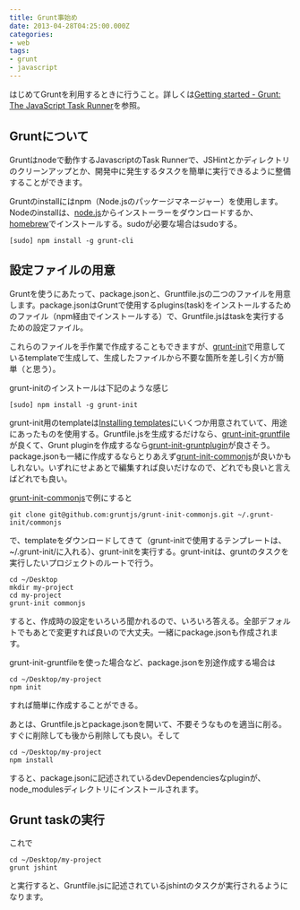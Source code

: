 ```yaml
---
title: Grunt事始め
date: 2013-04-28T04:25:00.000Z
categories:
- web
tags:
- grunt
- javascript
---
```

はじめてGruntを利用するときに行うこと。詳しくは[Getting started - Grunt: The JavaScript Task Runner](http://gruntjs.com/getting-started)を参照。

<!-- more -->

Gruntについて
---------

Gruntはnodeで動作するJavascriptのTask Runnerで、JSHintとかディレクトリのクリーンアップとか、開発中に発生するタスクを簡単に実行できるように整備することができます。

Gruntのinstallにはnpm（Node.jsのパッケージマネージャー）を使用します。Nodeのinstallは、[node.js](http://nodejs.org/download/)からインストーラーをダウンロードするか、[homebrew](http://mxcl.github.io/homebrew/)でインストールする。sudoが必要な場合はsudoする。

```
[sudo] npm install -g grunt-cli

```

設定ファイルの用意
---------

Gruntを使うにあたって、package.jsonと、Gruntfile.jsの二つのファイルを用意します。package.jsonはGruntで使用するplugins(task)をインストールするためのファイル（npm経由でインストールする）で、Gruntfile.jsはtaskを実行するための設定ファイル。

これらのファイルを手作業で作成することもできますが、[grunt-init](http://gruntjs.com/project-scaffolding)で用意しているtemplateで生成して、生成したファイルから不要な箇所を差し引く方が簡単（と思う）。

grunt-initのインストールは下記のような感じ

```
[sudo] npm install -g grunt-init

```

grunt-init用のtemplateは[Installing templates](http://gruntjs.com/project-scaffolding#installing-templates)にいくつか用意されていて、用途にあったものを使用する。Gruntfile.jsを生成するだけなら、[grunt-init-gruntfile](https://github.com/gruntjs/grunt-init-gruntfile)が良くて、Grunt pluginを作成するなら[grunt-init-gruntplugin](https://github.com/gruntjs/grunt-init-gruntplugin)が良さそう。package.jsonも一緒に作成するならとりあえず[grunt-init-commonjs](https://github.com/gruntjs/grunt-init-commonjs)が良いかもしれない。いずれにせよあとで編集すれば良いだけなので、どれでも良いと言えばどれでも良い。

[grunt-init-commonjs](https://github.com/gruntjs/grunt-init-commonjs)で例にすると

```
git clone git@github.com:gruntjs/grunt-init-commonjs.git ~/.grunt-init/commonjs

```

で、templateをダウンロードしてきて（grunt-initで使用するテンプレートは、~/.grunt-init/に入れる）、grunt-initを実行する。grunt-initは、gruntのタスクを実行したいプロジェクトのルートで行う。

```
cd ~/Desktop
mkdir my-project
cd my-project
grunt-init commonjs

```

すると、作成時の設定をいろいろ聞かれるので、いろいろ答える。全部デフォルトでもあとで変更すれば良いので大丈夫。一緒にpackage.jsonも作成されます。

grunt-init-gruntfileを使った場合など、package.jsonを別途作成する場合は

```
cd ~/Desktop/my-project
npm init

```

すれば簡単に作成することができる。

あとは、Gruntfile.jsとpackage.jsonを開いて、不要そうなものを適当に削る。すぐに削除しても後から削除しても良い。そして

```
cd ~/Desktop/my-project
npm install

```

すると、package.jsonに記述されているdevDependenciesなpluginが、node_modulesディレクトリにインストールされます。

Grunt taskの実行
-------------

これで

```
cd ~/Desktop/my-project
grunt jshint

```

と実行すると、Gruntfile.jsに記述されているjshintのタスクが実行されるようになります。

